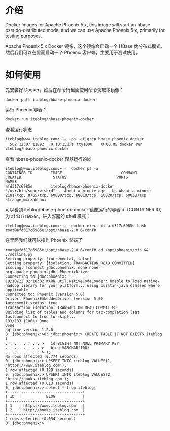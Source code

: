 # 介绍

Docker Images for Apache Phoenix 5.x, this image will start an hbase pseudo-distributed mode, and we can use Apache Phoenix 5.x, primarily for testing purposes.


Apache Phoenix 5.x Docker 镜像，这个镜像会启动一个 HBase 伪分布式模式，然后我们可以在里面启动一个 Phoenix 客户端，主要用于测试使用。

# 如何使用
先安装好 Docker，然后在命令行里面使用命令获取本镜像：
```
docker pull iteblog/hbase-phoenix-docker
```
运行 Phoenix 容器：
```
docker run iteblog/hbase-phoenix-docker
```
查看运行状态
```
iteblog@www.iteblog.com:~|⇒  ps -ef|grep hbase-phoenix-docker
  502 12307 11892   0 10:15上午 ttys000    0:00.05 docker run iteblog/hbase-phoenix-docker
```
查看 hbase-phoenix-docker 容器运行的id
```
iteblog@www.iteblog.com:~|⇒  docker ps -a
CONTAINER ID        IMAGE                          COMMAND                   CREATED              STATUS                      PORTS                                                            NAMES
afd317c6985e        iteblog/hbase-phoenix-docker   "/usr/bin/supervisord"    About a minute ago   Up About a minute           2181/tcp, 8765/tcp, 60000/tcp, 60010/tcp, 60020/tcp, 60030/tcp   strange_mirzakhani
```
可以看到 iteblog/hbase-phoenix-docker 镜像运行的容器id（CONTAINER ID）为 `afd317c6985e`。进入容器的 shell 模式：
```
iteblog@www.iteblog.com:~|⇒  docker exec -it afd317c6985e bash
root@afd317c6985e:/opt/hbase-2.0.6/conf#
```
在里面我们就可以操作 Phoenix 终端了
```
root@afd317c6985e:/opt/hbase-2.0.6/conf# cd /opt/phoenix/bin && ./sqlline.py
Setting property: [incremental, false]
Setting property: [isolation, TRANSACTION_READ_COMMITTED]
issuing: !connect jdbc:phoenix: none none org.apache.phoenix.jdbc.PhoenixDriver
Connecting to jdbc:phoenix:
19/10/22 02:18:32 WARN util.NativeCodeLoader: Unable to load native-hadoop library for your platform... using builtin-java classes where applicable
Connected to: Phoenix (version 5.0)
Driver: PhoenixEmbeddedDriver (version 5.0)
Autocommit status: true
Transaction isolation: TRANSACTION_READ_COMMITTED
Building list of tables and columns for tab-completion (set fastconnect to true to skip)...
133/133 (100%) Done
Done
sqlline version 1.2.0
0: jdbc:phoenix:>0: jdbc:phoenix:> CREATE TABLE IF NOT EXISTS iteblog (
. . . . . . . . >   id BIGINT NOT NULL PRIMARY KEY,
. . . . . . . . >   blog VARCHAR(100)
. . . . . . . . > );
No rows affected (0.774 seconds)
0: jdbc:phoenix:> UPSERT INTO iteblog VALUES(1, 'https://www.iteblog.com');
1 row affected (0.129 seconds)
0: jdbc:phoenix:> UPSERT INTO iteblog VALUES(2, 'http://books.iteblog.com');
1 row affected (0.013 seconds)
0: jdbc:phoenix:> select * from iteblog;
+-----+---------------------------+
| ID  |           BLOG            |
+-----+---------------------------+
| 1   | https://www.iteblog.com   |
| 2   | http://books.iteblog.com  |
+-----+---------------------------+
2 rows selected (0.054 seconds)
0: jdbc:phoenix:>
```
